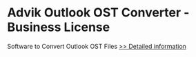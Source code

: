 # Advik Outlook OST Converter - Business License
Software to Convert Outlook OST Files
[>> Detailed information](https://secure.shareit.com/shareit/product.html?productid=300857074&affiliateid=200057808)